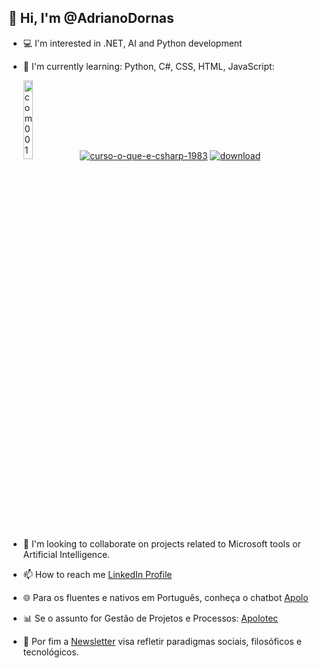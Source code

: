 ## 👋 Hi, I'm @AdrianoDornas

- 💻 I'm interested in .NET, AI and Python development

- 🌱 I'm currently learning:
  Python, C#, CSS, HTML, JavaScript:

  <a href="https://postimg.cc/jCLtQYR4" target="_blank"><img src="https://i.postimg.cc/jCLtQYR4/com001.jpg" alt="com001" width=18%/></a> <a href="https://postimg.cc/HjRH6vxD" target="_blank"><img src="https://i.postimg.cc/HjRH6vxD/curso-o-que-e-csharp-1983.png" alt="curso-o-que-e-csharp-1983"/></a> <a href="https://postimg.cc/Xp5WmKGZ" target="_blank"><img src="https://i.postimg.cc/Xp5WmKGZ/download.jpg" alt="download"/></a><br/><br/>

- 💞️ I'm looking to collaborate on projects related to Microsoft tools or  Artificial Intelligence.

- 📫 How to reach me  [LinkedIn Profile](https://www.linkedin.com/in/adriano-dornas-03abb9103)

- 🌐 Para os fluentes e nativos em Português, conheça o chatbot [Apolo](https://apolo-tec-t4w3r.chat.blip.ai/?appKey=YXBvbG81OjhhMDZiOGI4LTVjYWItNDdmZS1iNmU2LTM2MjkwNGUyMmNiNg==)

- 📊 Se o assunto for Gestão de Projetos e Processos: [Apolotec](https://www.instagram.com/apolotec7/)

- 📰 Por fim a [Newsletter](https://www.linkedin.com/newsletters/apolotec-6972685599019270144) visa refletir paradigmas sociais, filosóficos e tecnológicos.
